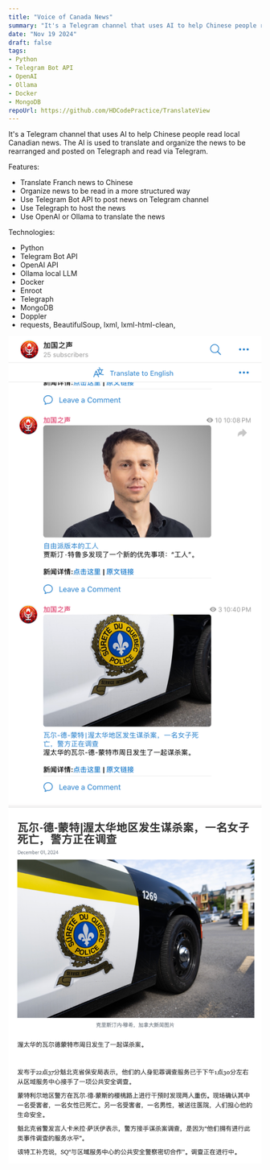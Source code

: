 ```yaml
---
title: "Voice of Canada News"
summary: "It's a Telegram channel that uses AI to help Chinese people read local Canadian news. The AI is used to translate and organize the news to be rearranged and posted on Telegraph and read via Telegram."
date: "Nov 19 2024"
draft: false
tags:
- Python
- Telegram Bot API
- OpenAI
- Ollama
- Docker
- MongoDB
repoUrl: https://github.com/HDCodePractice/TranslateView
---
```


It's a Telegram channel that uses AI to help Chinese people read local Canadian news. The AI is used to translate and organize the news to be rearranged and posted on Telegraph and read via Telegram.

Features:
- Translate Franch news to Chinese
- Organize news to be read in a more structured way
- Use Telegram Bot API to post news on Telegram channel
- Use Telegraph to host the news
- Use OpenAI or Ollama to translate the news

Technologies:
- Python
- Telegram Bot API
- OpenAI API
- Ollama local LLM
- Docker
- Enroot
- Telegraph
- MongoDB
- Doppler
- requests, BeautifulSoup, lxml, lxml-html-clean,

![Channel](./telegram.png)
![Webpage](./telegraph.png)
```